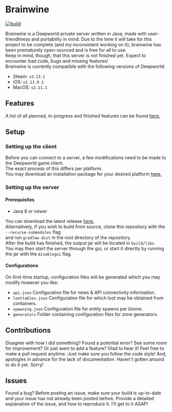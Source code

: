 # Brainwine
[![build](https://github.com/kuroppoi/brainwine/actions/workflows/build.yml/badge.svg)](https://github.com/kuroppoi/brainwine/actions)

Brainwine is a Deepworld private server written in Java, made with user-friendliness and portability in mind.
Due to the time it will take for this project to be complete (and my inconsistent working on it), brainwine has been prematurely open-sourced
and is free for all to use.\
Keep in mind, though, that this server is not finished yet. Expect to encounter bad code, bugs and missing features!\
Brainwine is currently compatible with the following versions of Deepworld:
- Steam: `v3.13.1`
- iOS: `v2.11.0.1`
- MacOS: `v2.11.1`

## Features
A list of all planned, in-progress and finished features can be found [here.](https://github.com/kuroppoi/brainwine/projects/1)

## Setup

### Setting up the client

Before you can connect to a server, a few modifications need to be made to the Deepworld game client.\
The exact process of this differs per platform.\
You may download an installation package for your desired platform [here.](https://github.com/kuroppoi/brainwine/releases/tag/patching-kits-1.0)

### Setting up the server

#### Prerequisites

- Java 8 or newer

You can download the latest release [here.](https://github.com/kuroppoi/brainwine/releases/latest)\
Alternatively, if you wish to build from source, clone this repository with the `--recurse-submodules` flag\
and run `gradlew dist` in the root directory of the repository.\
After the build has finished, the output jar will be located in `build/libs`.\
You may then start the server through the gui, or start it directly by running the jar with the `disablegui` flag.

#### Configurations

On first-time startup, configuration files will be generated which you may modify however you like:
- `api.json` Configuration file for news & API connectivity information.
- `loottables.json` Configuration file for which loot may be obtained from containers.
- `spawning.json` Configuration file for entity spawns per biome.
- `generators` Folder containing configuration files for zone generators.

## Contributions

Disagree with how I did something? Found a potential error? See some room for improvement? Or just want to add a feature?
Glad to hear it! Feel free to make a pull request anytime. Just make sure you follow the code style!
And, apologies in advance for the lack of documentation. Haven't gotten around to do it yet. Sorry!

## Issues

Found a bug? Before posting an issue, make sure your build is up-to-date and your issue has not already been posted before.
Provide a detailed explanation of the issue, and how to reproduce it. I'll get to it ASAP!
